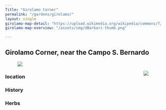 ```yaml
---
Title: "Girolamo Corner"
permalink: "/gardens/girolamo/"
layout: single
girolamo-map-detail: "https://upload.wikimedia.org/wikipedia/commons/f/f8/Venice_Old_Town_Lagoon_Aerial_View.jpg"
girolamo-map-overview: "/assets/img/dBarbari-thumb.png"

---
```


## Girolamo Corner, near the Campo S. Bernardo

<figure><img src="{{ page.girolamo-map-detail | absolute_url }}" class="img-ctr" align="center"/></figure>

<figure><img src="{{ page.girolamo-map-overview | relative_url }}" align="right"/></figure>


### location


### History


### Herbs
